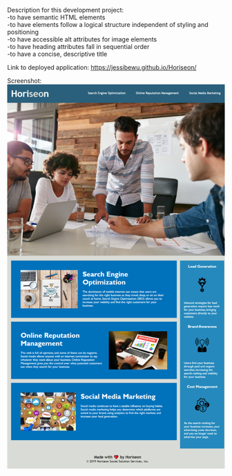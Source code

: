 Description for this development project: </br>
-to have semantic HTML elements </br>
-to have elements follow a logical structure independent of styling and positioning </br>
-to have accessible alt attributes for image elements </br>
-to have heading attributes fall in sequential order </br>
-to have a concise, descriptive title </br>

Link to deployed application: https://jessibewu.github.io/Horiseon/

Screenshot:
![alt""](./assets/images/screenshot.png) 